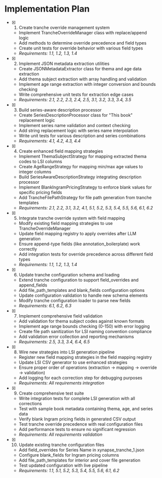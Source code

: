 # Implementation Plan

- [x] 1. Create tranche override management system
  - Implement TrancheOverrideManager class with replace/append logic
  - Add methods to determine override precedence and field types
  - Create unit tests for override behavior with various field types
  - _Requirements: 1.1, 1.2, 1.3, 1.4_

- [x] 2. Implement JSON metadata extraction utilities
  - Create JSONMetadataExtractor class for thema and age data extraction
  - Add thema subject extraction with array handling and validation
  - Implement age range extraction with integer conversion and bounds checking
  - Write comprehensive unit tests for extraction edge cases
  - _Requirements: 2.1, 2.2, 2.3, 2.4, 2.5, 3.1, 3.2, 3.3, 3.4, 3.5_

- [x] 3. Build series-aware description processor
  - Create SeriesDescriptionProcessor class for "This book" replacement logic
  - Implement series name validation and context checking
  - Add string replacement logic with series name interpolation
  - Write unit tests for various description and series combinations
  - _Requirements: 4.1, 4.2, 4.3, 4.4_

- [x] 4. Create enhanced field mapping strategies
  - Implement ThemaSubjectStrategy for mapping extracted thema codes to LSI columns
  - Create AgeRangeStrategy for mapping min/max age values to integer columns
  - Build SeriesAwareDescriptionStrategy integrating description processor
  - Implement BlankIngramPricingStrategy to enforce blank values for specific pricing fields
  - Add TrancheFilePathStrategy for file path generation from tranche templates
  - _Requirements: 2.1, 2.2, 3.1, 3.2, 4.1, 5.1, 5.2, 5.3, 5.4, 5.5, 5.6, 6.1, 6.2_

- [x] 5. Integrate tranche override system with field mapping
  - Modify existing field mapping strategies to use TrancheOverrideManager
  - Update field mapping registry to apply overrides after LLM generation
  - Ensure append-type fields (like annotation_boilerplate) work correctly
  - Add integration tests for override precedence across different field types
  - _Requirements: 1.1, 1.2, 1.3, 1.4_

- [x] 6. Update tranche configuration schema and loading
  - Extend tranche configuration to support field_overrides and append_fields
  - Add file_path_templates and blank_fields configuration options
  - Update configuration validation to handle new schema elements
  - Modify tranche configuration loader to parse new fields
  - _Requirements: 6.1, 6.2, 6.3_

- [x] 7. Implement comprehensive field validation
  - Add validation for thema subject codes against known formats
  - Implement age range bounds checking (0-150) with error logging
  - Create file path sanitization for LSI naming convention compliance
  - Add validation error collection and reporting mechanisms
  - _Requirements: 2.5, 3.3, 3.4, 6.4, 6.5_

- [x] 8. Wire new strategies into LSI generation pipeline
  - Register new field mapping strategies in the field mapping registry
  - Update LSI CSV generator to use enhanced strategies
  - Ensure proper order of operations (extraction → mapping → override → validation)
  - Add logging for each correction step for debugging purposes
  - _Requirements: All requirements integration_

- [x] 9. Create comprehensive test suite
  - Write integration tests for complete LSI generation with all corrections
  - Test with sample book metadata containing thema, age, and series data
  - Verify blank Ingram pricing fields in generated CSV output
  - Test tranche override precedence with real configuration files
  - Add performance tests to ensure no significant regression
  - _Requirements: All requirements validation_

- [x] 10. Update existing tranche configuration files
  - Add field_overrides for Series Name in xynapse_tranche_1.json
  - Configure blank_fields for Ingram pricing columns
  - Add file_path_templates for interior and cover file generation
  - Test updated configuration with live pipeline
  - _Requirements: 1.1, 5.1, 5.2, 5.3, 5.4, 5.5, 5.6, 6.1, 6.2_
